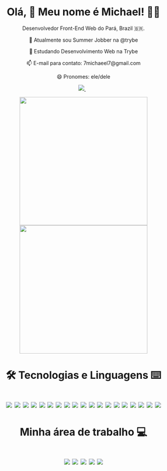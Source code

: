 <h1 align='center'>
  Olá, 👋 Meu nome é Michael! 👨‍💻
</h1>

<p align='center'>
  Desenvolvedor Front-End Web do Pará, Brazil 🇧🇷.
</p>

  <p align='center'> 🔭 Atualmente sou Summer Jobber na @trybe</p>
  <p align='center'>🌱 Estudando Desenvolvimento Web na Trybe</p>
  <p align='center'>📫 E-mail para contato: 7michaeel7@gmail.com</p>
  <p align='center'>😄 Pronomes: ele/dele</p>


<p align='center'>
  <a href="https://www.linkedin.com/in/michaelcaxias/" target="_blank">
    <img src="https://img.shields.io/badge/linkedin-%230077B5.svg?&style=for-the-badge&logo=linkedin&logoColor=white" />
  </a>&nbsp;&nbsp;
</p>

<p align='center'>
  <a href="#"><img src="https://github-readme-stats.vercel.app/api?username=michaelcaxias&theme=synthwave&layout=compact" width="350"></a>
  <a href="#"><img src="https://github-readme-stats.vercel.app/api/top-langs/?username=michaelcaxias&theme=synthwave&layout=compact" width="350"></a>
</p>

<h1 align='center'>
  🛠 Tecnologias e Linguagens ⌨ <br/><br/>
  <img src="https://img.shields.io/badge/Python-3776AB?style=for-the-badge&logo=python&logoColor=white" />
  <img src="https://img.shields.io/badge/HTML5-E34F26?style=for-the-badge&logo=html5&logoColor=white" />
  <img src="https://img.shields.io/badge/CSS3-1572B6?style=for-the-badge&logo=css3&logoColor=white" />
  <img src="https://img.shields.io/badge/Sass-CC6699?style=for-the-badge&logo=sass&logoColor=white" />
  <img src="https://img.shields.io/badge/JavaScript-F7DF1E?style=for-the-badge&logo=javascript&logoColor=black" />
  <img src="https://img.shields.io/badge/TypeScript-007ACC?style=for-the-badge&logo=typescript&logoColor=white" />
  <img src="https://img.shields.io/badge/React_Router-CA4245?style=for-the-badge&logo=react-router&logoColor=white" />
  <img src="https://img.shields.io/badge/React-20232A?style=for-the-badge&logo=react&logoColor=61DAFB" />
  <img src="https://img.shields.io/badge/React_Native-20232A?style=for-the-badge&logo=react&logoColor=61DAFB" />
  <img src="https://img.shields.io/badge/Redux-593D88?style=for-the-badge&logo=redux&logoColor=white" />
  <img src="https://img.shields.io/badge/Bootstrap-563D7C?style=for-the-badge&logo=bootstrap&logoColor=white" />
  <img src="https://img.shields.io/badge/npm-CB3837?style=for-the-badge&logo=npm&logoColor=white" />
  <img src="https://img.shields.io/badge/Jest-C21325?style=for-the-badge&logo=jest&logoColor=white" />
  <img src="https://img.shields.io/badge/Git-F05032?style=for-the-badge&logo=git&logoColor=white" />
  <img src="https://img.shields.io/badge/Linux-FCC624?style=for-the-badge&logo=linux&logoColor=black" />
  <img src="https://img.shields.io/badge/Docker-2CA5E0?style=for-the-badge&logo=docker&logoColor=white" />
  <img src="https://img.shields.io/badge/Node.js-339933?style=for-the-badge&logo=nodedotjs&logoColor=white" />
  <img src="https://img.shields.io/badge/Express.js-000000?style=for-the-badge&logo=express&logoColor=white" />
  <img src="https://img.shields.io/badge/MongoDB-white?style=for-the-badge&logo=mongodb&logoColor=4EA94B" />
</h1>

<h1 align='center'>
  Minha área de trabalho 💻<br/><br/>
  <img src="https://img.shields.io/badge/Android-3DDC84?style=for-the-badge&logo=android&logoColor=white" />
  <img src="https://img.shields.io/badge/Pop!_OS-48B9C7?style=for-the-badge&logo=Pop!_OS&logoColor=white" />
  <img src="https://img.shields.io/badge/intel-core%20i7%202th-%230071C5.svg?&style=for-the-badge&logo=intel&logoColor=white" />
  <img src="https://img.shields.io/badge/RAM-8GB-%230071C5.svg?&style=for-the-badge&logoColor=white" />
  <img src="https://img.shields.io/badge/Visual_Studio_Code-0078D4?style=for-the-badge&logo=visual%20studio%20code&logoColor=white" />
</h1>
